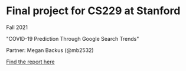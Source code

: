 # Final project for CS229 at Stanford

Fall 2021

"COVID-19 Prediction Through Google Search Trends"

Partner: Megan Backus (@mb2532)

[Find the report here](CS_229_Final_Project_Report.pdf)
